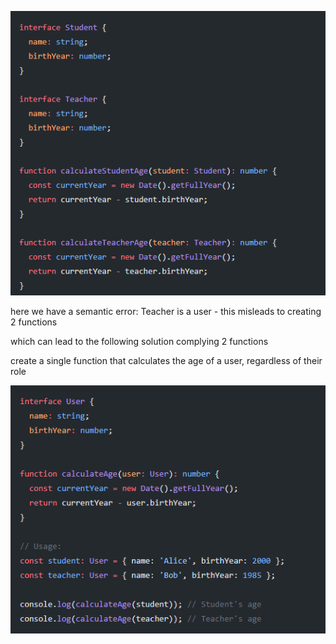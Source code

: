 ![img.png](img.png)

here we have a semantic error: Teacher is a user - this misleads to creating 2 functions

which can lead to the following solution complying 2 functions

create a single function that calculates the age of a user, regardless of their role

![img_1.png](img_1.png)